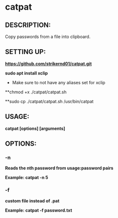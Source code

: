 # catpat
## DESCRIPTION:
Copy passwords from a file into clipboard.

## SETTING UP:
**https://github.com/strikernd01/catpat.git**

**sudo apt install xclip** 
- Make sure to not have any aliases set for xclip

**chmod +x ./catpat/catpat.sh

**sudo cp ./catpat/catpat.sh /usr/bin/catpat

## USAGE:
**catpat \[options\] \[arguments\]**

## OPTIONS:
### **-n**

**Reads the nth password from usage:password pairs**
 
**Example: catpat -n 5**
  

### **-f**

**custom file instead of .pat**
 
**Example: catpat -f password.txt**
